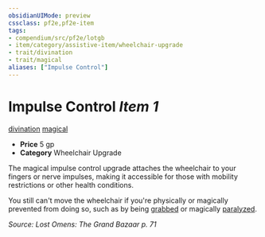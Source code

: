 ```yaml
---
obsidianUIMode: preview
cssclass: pf2e,pf2e-item
tags:
- compendium/src/pf2e/lotgb
- item/category/assistive-item/wheelchair-upgrade
- trait/divination
- trait/magical
aliases: ["Impulse Control"]
---
```

# Impulse Control *Item 1*  
[divination](/rules/traits/divination.md)  [magical](/rules/traits/magical.md)  

- **Price** 5 gp
- **Category** Wheelchair Upgrade

The magical impulse control upgrade attaches the wheelchair to your fingers or nerve impulses, making it accessible for those with mobility restrictions or other health conditions.

You still can't move the wheelchair if you're physically or magically prevented from doing so, such as by being [grabbed](/rules/conditions.md#Grabbed) or magically [paralyzed](/rules/conditions.md#Paralyzed).

*Source: Lost Omens: The Grand Bazaar p. 71*
